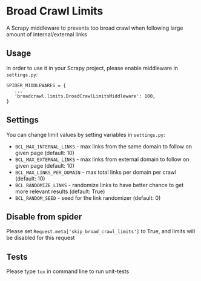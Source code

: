 Broad Crawl Limits
===

A Scrapy middleware to prevents too broad crawl when following large amount of internal/external links

Usage
---

In order to use it in your Scrapy project, please enable middleware in `settings.py`:

	SPIDER_MIDDLEWARES = {
   	   ...
   	   'broadcrawl.limits.BroadCrawlLimitsMiddleware': 100,
	}

Settings
---

You can change limit values by setting variables in `settings.py`:

   - `BCL_MAX_INTERNAL_LINKS` - max links from the same domain to follow on given page (default: 10)
   - `BCL_MAX_EXTERNAL_LINKS` - max links from external domain to follow on given page (default: 10)
   - `BCL_MAX_LINKS_PER_DOMAIN` - max total links per domain per crawl (default: 10)
   - `BCL_RANDOMIZE_LINKS` - randomize links to have better chance to get more relevant results (default: True)
   - `BCL_RANDOM_SEED` - seed for the link randomizer (default: 0)


Disable from spider
---
Please set `Request.meta['skip_broad_crawl_limits']` to True, and limits will be disabled for this request

Tests
---

Please type `tox` in command line to run unit-tests
